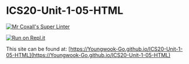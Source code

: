 # ICS20-Unit-1-05-HTML

[![Mr Coxall's Super Linter](https://github.com/Youngwook-Go/ICS20-Unit-1-05-HTML/workflows/Mr%20Coxall's%20Super%20Linter/badge.svg)](https://github.com/Youngwook-Go/ICS20-Unit-1-05-HTML/actions/)

[![Run on Repl.it](https://repl.it/badge/github/Youngwook-Go/ICS20-Unit-1-05-HTML)](https://repl.it/github/Youngwook-Go/ICS20-Unit-1-05-HTML)

This site can be found at: [https://Youngwook-Go.github.io/ICS20-Unit-1-05-HTML](https://Youngwook-Go.github.io/ICS20-Unit-1-05-HTML)
